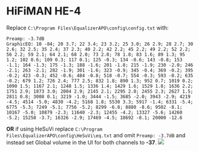 # HiFiMAN HE-4
Replace `C:\Program Files\EqualizerAPO\config\config.txt` with:
```
Preamp: -3.7dB
GraphicEQ: 10 -84; 20 3.7; 22 3.4; 23 3.2; 25 3.0; 26 2.9; 28 2.7; 30 2.6; 32 2.5; 35 2.4; 37 2.3; 40 2.2; 42 2.2; 45 2.2; 49 2.2; 52 2.2; 56 2.2; 59 2.1; 64 2.1; 68 2.0; 73 2.0; 78 1.8; 83 1.6; 89 1.3; 95 1.2; 102 0.6; 109 0.3; 117 0.1; 125 -0.3; 134 -0.6; 143 -0.8; 153 -1.1; 164 -1.3; 175 -1.3; 188 -1.6; 201 -1.8; 215 -1.9; 230 -2.0; 246 -2.1; 263 -2.1; 282 -1.9; 301 -1.6; 323 -0.9; 345 -0.4; 369 -0.2; 395 -0.2; 423 -0.3; 452 -0.6; 484 -0.8; 518 -0.7; 554 -0.3; 593 -0.2; 635 -0.2; 679 1.2; 726 2.4; 777 2.5; 832 1.8; 890 1.3; 952 0.7; 1019 0.2; 1090 1.5; 1167 2.1; 1248 1.5; 1336 1.4; 1429 1.6; 1529 1.8; 1636 2.2; 1751 2.9; 1873 3.0; 2004 2.9; 2145 2.1; 2295 2.0; 2455 2.3; 2627 1.5; 2811 0.8; 3008 0.1; 3219 -1.0; 3444 -1.5; 3685 -2.0; 3943 -2.9; 4219 -4.5; 4514 -5.0; 4830 -4.2; 5168 1.8; 5530 3.3; 5917 -1.4; 6331 -5.4; 6775 -5.3; 7249 -5.1; 7756 -5.2; 8299 -6.8; 8880 -8.6; 9502 -8.1; 10167 -5.0; 10879 -2.3; 11640 -2.3; 12455 -4.2; 13327 -5.6; 14260 -5.2; 15258 -3.7; 16326 -2.9; 17469 -4.5; 18692 -8.1; 20000 -12.6
```
**OR** if using HeSuVi replace `C:\Program Files\EqualizerAPO\config\HeSuVi\eq.txt` and omit `Preamp: -3.7dB` and instead set Global volume in the UI for both channels to **-37**.
![](https://raw.githubusercontent.com/jaakkopasanen/AutoEq/master/results/SBAF-Serious/innerfidelity/onear/HiFiMAN%20HE-4/HiFiMAN%20HE-4.png)